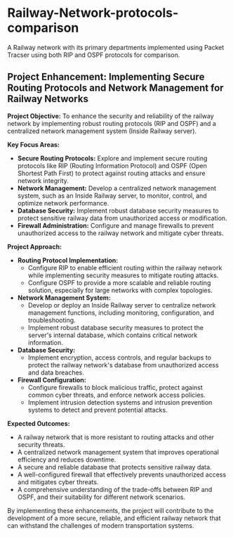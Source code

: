 # Railway-Network-protocols-comparison
A Railway network with its primary departments implemented using Packet Tracser using both RIP and OSPF protocols for comparison.

## Project Enhancement: Implementing Secure Routing Protocols and Network Management for Railway Networks

**Project Objective:** To enhance the security and reliability of the railway network by implementing robust routing protocols (RIP and OSPF) and a centralized network management system (Inside Railway server).

**Key Focus Areas:**
* **Secure Routing Protocols:** Explore and implement secure routing protocols like RIP (Routing Information Protocol) and OSPF (Open Shortest Path First) to protect against routing attacks and ensure network integrity.
* **Network Management:** Develop a centralized network management system, such as an Inside Railway server, to monitor, control, and optimize network performance.
* **Database Security:** Implement robust database security measures to protect sensitive railway data from unauthorized access or modification.
* **Firewall Administration:** Configure and manage firewalls to prevent unauthorized access to the railway network and mitigate cyber threats.

**Project Approach:**
* **Routing Protocol Implementation:**
  * Configure RIP to enable efficient routing within the railway network while implementing security measures to mitigate routing attacks.
  * Configure OSPF to provide a more scalable and reliable routing solution, especially for large networks with complex topologies.
* **Network Management System:**
  * Develop or deploy an Inside Railway server to centralize network management functions, including monitoring, configuration, and troubleshooting.
  * Implement robust database security measures to protect the server's internal database, which contains critical network information.
* **Database Security:**
  * Implement encryption, access controls, and regular backups to protect the railway network's database from unauthorized access and data breaches.
* **Firewall Configuration:**
  * Configure firewalls to block malicious traffic, protect against common cyber threats, and enforce network access policies.
  * Implement intrusion detection systems and intrusion prevention systems to detect and prevent potential attacks.

**Expected Outcomes:**
* A railway network that is more resistant to routing attacks and other security threats.
* A centralized network management system that improves operational efficiency and reduces downtime.
* A secure and reliable database that protects sensitive railway data.
* A well-configured firewall that effectively prevents unauthorized access and mitigates cyber threats.
* A comprehensive understanding of the trade-offs between RIP and OSPF, and their suitability for different network scenarios.

By implementing these enhancements, the project will contribute to the development of a more secure, reliable, and efficient railway network that can withstand the challenges of modern transportation systems.
